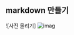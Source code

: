 ## markdown 만들기
![사진 올리기]
![imag](https://user-images.githubusercontent.com/81370878/192134955-8d7139c2-79c2-4f4c-8342-2fb560b4100c.png)
